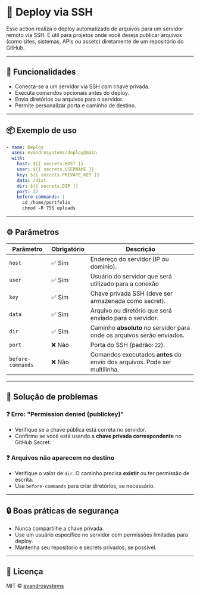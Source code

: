 # 🚀 Deploy via SSH

Esse action realiza o deploy automatizado de arquivos para um servidor remoto via SSH. É útil para projetos onde você deseja publicar arquivos (como sites, sistemas, APIs ou assets) diretamente de um repositório do GitHub.

---

## 🧰 Funcionalidades

- Conecta-se a um servidor via SSH com chave privada.
- Executa comandos opcionais antes do deploy.
- Envia diretórios ou arquivos para o servidor.
- Permite personalizar porta e caminho de destino.

---

## 📦 Exemplo de uso

```yaml
- name: Deploy
  uses: evandrosystems/deploy@main
  with:
    host: ${{ secrets.HOST }}
    user: ${{ secrets.USERNAME }}
    key: ${{ secrets.PRIVATE_KEY }}
    data: /dist
    dir: ${{ secrets.DIR }}
    port: 22
    before-commands: |
      cd /home/portfolio
      chmod -R 755 uploads
```

---

## ⚙️ Parâmetros

| Parâmetro         | Obrigatório | Descrição                                                                |
|-------------------|-------------|--------------------------------------------------------------------------|
| `host`            | ✅ Sim      | Endereço do servidor (IP ou domínio).                                    |
| `user`            | ✅ Sim      | Usuário do servidor que será utilizado para a conexão                    |
| `key`             | ✅ Sim      | Chave privada SSH (deve ser armazenada como secret).                     |
| `data`            | ✅ Sim      | Arquivo ou diretório que será enviado para o servidor.                   |
| `dir`             | ✅ Sim      | Caminho **absoluto** no servidor para onde os arquivos serão enviados.   |
| `port`            | ❌ Não      | Porta do SSH (padrão: `22`).                                             |
| `before-commands` | ❌ Não      | Comandos executados **antes** do envio dos arquivos. Pode ser multilinha.|

---

## 🐞 Solução de problemas

### ❓ Erro: "Permission denied (publickey)"
- Verifique se a chave pública está correta no servidor.
- Confirme se você está usando a **chave privada correspondente** no GitHub Secret.

### ❓ Arquivos não aparecem no destino
- Verifique o valor de `dir`. O caminho precisa **existir** ou ter permissão de escrita.
- Use `before-commands` para criar diretórios, se necessário.

---

## 🔒 Boas práticas de segurança

- Nunca compartilhe a chave privada.
- Use um usuário específico no servidor com permissões limitadas para deploy.
- Mantenha seu repositório e secrets privados, se possível.

---

## 📄 Licença

MIT © [evandrosystems](https://evandrosystems.com)
